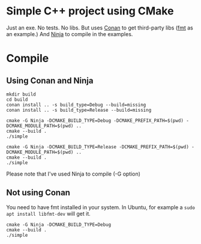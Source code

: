 # Simple C++ project using CMake

Just an exe. No tests. No libs.
But uses [Conan](https://conan.io/) to get third-party libs ([fmt](https://github.com/fmtlib/fmt) as an example.)
And [Ninja](https://ninja-build.org/) to compile in the examples.

# Compile

## Using Conan and Ninja

```
mkdir build
cd build
conan install .. -s build_type=Debug --build=missing
conan install .. -s build_type=Release --build=missing

cmake -G Ninja -DCMAKE_BUILD_TYPE=Debug -DCMAKE_PREFIX_PATH=$(pwd) -DCMAKE_MODULE_PATH=$(pwd) ..
cmake --build .
./simple

cmake -G Ninja -DCMAKE_BUILD_TYPE=Release -DCMAKE_PREFIX_PATH=$(pwd) -DCMAKE_MODULE_PATH=$(pwd) ..
cmake --build .
./simple
```
Please note that I've used Ninja to compile (-G option)


## Not using Conan
You need to have fmt installed in your system.
In Ubuntu, for example a
`sudo apt install libfmt-dev`
will get it.

```
cmake -G Ninja -DCMAKE_BUILD_TYPE=Debug
cmake --build .
./simple
```
